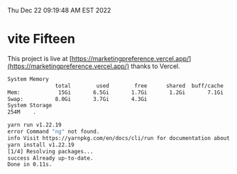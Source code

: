 Thu Dec 22 09:19:48 AM EST 2022

# vite Fifteen


This project is live at [https://marketingpreference.vercel.app/](https://marketingpreference.vercel.app/) thanks to Vercel.

```bash
System Memory
               total        used        free      shared  buff/cache   available
Mem:            15Gi       6.5Gi       1.7Gi       1.2Gi       7.1Gi       7.3Gi
Swap:          8.0Gi       3.7Gi       4.3Gi
System Storage
254M	.
```
```bash
yarn run v1.22.19
error Command "ng" not found.
info Visit https://yarnpkg.com/en/docs/cli/run for documentation about this command.
yarn install v1.22.19
[1/4] Resolving packages...
success Already up-to-date.
Done in 0.11s.
```
```bash
